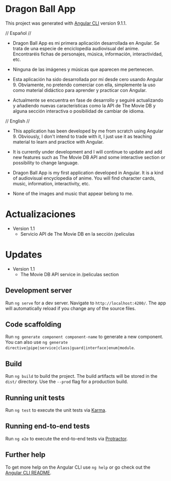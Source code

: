 # Dragon Ball App

This project was generated with [Angular CLI](https://github.com/angular/angular-cli) version 9.1.1.

// Español //
- Dragon Ball App es mi primera aplicación desarrollada en Angular. Se trata de una especie de enciclopedia audiovisual del anime. Encontraréis fichas de personajes, música, información, interactividad, etc. 

- Ninguna de las imágenes y músicas que aparecen me pertenecen.

- Esta aplicación ha sido desarrollada por mí desde cero usando Angular 9. Obviamente, no pretendo comerciar con ella, simplemente la uso como material didáctico para aprender y practicar con Angular.

- Actualmente se encuentra en fase de desarrollo y seguiré actualizando y añadiendo nuevas características como la API de The Movie DB y alguna sección interactiva o posibilidad de cambiar de idioma.

// English //
- This application has been developed by me from scratch using Angular 9. Obviously, I don't intend to trade with it, I just use it as teaching material to learn and practice with Angular.

- It is currently under development and I will continue to update and add new features such as The Movie DB API and some interactive section or possibility to change language.

- Dragon Ball App is my first application developed in Angular. It is a kind of audiovisual encyclopedia of anime. You will find character cards, music, information, interactivity, etc. 

- None of the images and music that appear belong to me.

# Actualizaciones

- Version 1.1 
    * Servicio API de The Movie DB en la sección /peliculas
    
# Updates

- Version 1.1 
    * The Movie DB API service in /peliculas section

## Development server

Run `ng serve` for a dev server. Navigate to `http://localhost:4200/`. The app will automatically reload if you change any of the source files.

## Code scaffolding

Run `ng generate component component-name` to generate a new component. You can also use `ng generate directive|pipe|service|class|guard|interface|enum|module`.

## Build

Run `ng build` to build the project. The build artifacts will be stored in the `dist/` directory. Use the `--prod` flag for a production build.

## Running unit tests

Run `ng test` to execute the unit tests via [Karma](https://karma-runner.github.io).

## Running end-to-end tests

Run `ng e2e` to execute the end-to-end tests via [Protractor](http://www.protractortest.org/).

## Further help

To get more help on the Angular CLI use `ng help` or go check out the [Angular CLI README](https://github.com/angular/angular-cli/blob/master/README.md).
